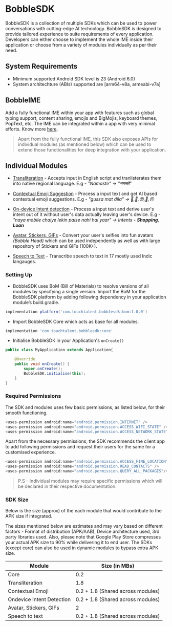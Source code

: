 # BobbleSDK

BobbleSDK is a collection of multiple SDKs which can be used to power conversations with cutting-edge AI technology. BobbleSDK is designed to provide tailored experience to suite requirements of every application. Developers can either choose to implement the whole IME inside their application or choose from a variety of modules individually as per their need.

## <a name="requirements"></a>System Requirements
- Minimum supported Android SDK level is 23 (Android 6.0)
- System architechture (ABIs) supported are [arm64-v8a, armeabi-v7a]

## BobbleIME 
Add a fully functional IME within your app with features such as global typing support, content sharing, emojis and BigMojis, keyboard themes, PopText, etc. The IME can be integrated within a app with very minimal efforts. Know more [here](readme_keyboard.md).

> Apart from the fully functional IME, this SDK also exposes APIs for individual modules (as mentioned below) which can be used to extend those functionalities for deep integration with your application.

## Individual Modules

- [Transliteration](readme_transliteration.md) - Accepts input in English script and tranlisterates them into native regional language. E.g - <i>"Namaste" -> "नमस्ते"</i>

- [Contextual Emoji Suggestion](readme_emoji.md) - Process a input text and get AI based contextual emoji suggestions. E.g - <i>"gussa mat dila" -> 😤,👿,😡,🙏,😠</i>
- [On-device Intent detection](readme_intent_detection.md) - Process a input text and derive user's intent out of it without user's data actually leaving user's device. E.g - <i>"naya mobile chaiye lekin paise nahi hai yaar" -> Intents - <b>Shopping</b>, <b>Loan</b></i>
- [Avatar, Stickers, GIFs](readme_content.md) - Convert your user's selfies into fun avatars <i>(Bobble Head)</i> which can be used independently as well as with large repository of Stickers and GIFs (100K+).
- [Speech to Text](readme_speech_to_text.md) - Transcribe speech to text in 17 mostly used Indic langauges. 

### <a name="getting_started"></a>Setting Up

- BobbleSDK uses BoM (Bill of Materials) to resolve versions of all modules by specifying a single version. Import the BoM for the BobbleSDK platform by adding following dependency in your application module’s build.gradle. 
```groovy
implementation platform('com.touchtalent.bobblesdk:bom:1.0.0')
```
- Import BobbleSDK Core which acts as base for all modules.
```groovy
implementation 'com.touchtalent.bobblesdk:core'
```
- Initialise BobbleSDK in your Application's ```onCreate()```
```java
public class MyApplication extends Application{

    @Override
    public void onCreate() {
        super.onCreate();
        BobbleSDK.initialise(this);
    }
}
```
### <a name="permissions"></a>Required Permissions

The SDK and modules uses few basic permissions, as listed below, for their smooth functioning. 

```java
<uses-permission android:name="android.permission.INTERNET" />
<uses-permission android:name="android.permission.ACCESS_WIFI_STATE" />
<uses-permission android:name="android.permission.ACCESS_NETWORK_STATE" />
```
Apart from the necessary permissions, the SDK recommends the client app to add following permissions and request their users for the same for a customised experience.
```java
<uses-permission android:name="android.permission.ACCESS_FINE_LOCATION" />
<uses-permission android:name="android.permission.READ_CONTACTS" />
<uses-permission android:name="android.permission.QUERY_ALL_PACKAGES"/>
```

>P.S - Individual modules may require specific permissions which will be declared in their respective documentation.

### <a name="size_chart"></a>SDK Size
Below is the size (approx) of the each module that would contribute to the APK size if integrated.

The sizes mentioned below are estimates and may vary based on different factors - Format of distribution (APK/AAB), Device architecture used, 3rd party libraries used. Also, please note that Google Play Store compresses your actual APK size to 90% while delivering it to end user. The SDKs (except core) can also be used in dynamic modules to bypass extra APK size.

| Module                    | Size (in MBs) |
| --------------------------| ----------    |
| Core                      | 0.2           |
| Transliteration           | 1.8           |
| Contextual Emoji          | 0.2 + 1.8 (Shared across modules)          |
| Ondevice Intent Detection | 0.2 + 1.8 (Shared across modules)          |
| Avatar, Stickers, GIFs    | 2           | 
| Speech to text            | 0.2 + 1.8 (Shared across modules)          |
